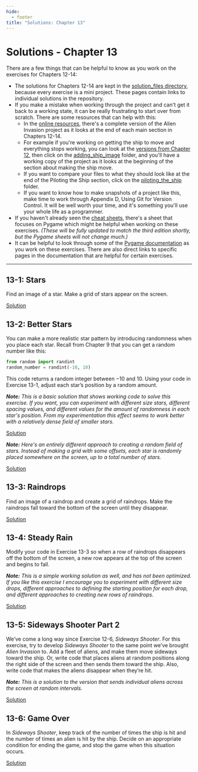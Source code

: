 ```yaml
---
hide:
  - footer
title: "Solutions: Chapter 13"
---
```


# Solutions - Chapter 13

There are a few things that can be helpful to know as you work on the exercises for Chapters 12-14:

- The solutions for Chapters 12-14 are kept in
  the [solution_files directory](https://github.com/ehmatthes/pcc_3e/tree/main/solution_files), because every exercise
  is a mini project. These pages contain links to individual solutions in the repository.
- If you make a mistake when working through the project and can't get it back to a working state, it can be really
  frustrating to start over from scratch. There are some resources that can help with this:
    - In the [online resources](https://github.com/ehmatthes/pcc_3e), there's a complete version of the Alien Invasion
      project as it looks at the end of each main section in Chapters 12-14.
    - For example if you're working on getting the ship to move and everything stops working, you can look at
      the [versions from Chapter 12](https://github.com/ehmatthes/pcc_3e/tree/main/chapter_12), then click on
      the [adding_ship_image](https://github.com/ehmatthes/pcc_3e/tree/main/chapter_12/adding_ship_image) folder, and
      you'll have a working copy of the project as it looks at the beginning of the section about making the ship move.
    - If you want to compare your files to what they should look like at the end of the Piloting the Ship section, click
      on the [piloting_the_ship](https://github.com/ehmatthes/pcc_3e/tree/main/chapter_12/piloting_the_ship) folder.
    - If you want to know how to make snapshots of a project like this, make time to work through Appendix D, Using Git
      for Version Control. It will be well worth your time, and it's something you'll use your whole life as a
      programmer.
- If you haven't already seen the [cheat sheets](https://ehmatthes.github.io/pcc_2e/cheat_sheets/cheat_sheets/), there's
  a sheet that focuses on Pygame which might be helpful when working on these exercises. *(These will be fully updated
  to match the third edition shortly, but the Pygame sheets will not change much.)*
- It can be helpful to look through some of the [Pygame documentation](https://www.pygame.org/docs/) as you work on
  these exercises. There are also direct links to specific pages in the documentation that are helpful for certain
  exercises.

---

## 13-1: Stars

Find an image of a star. Make a grid of stars appear on the screen.

[Solution](https://github.com/ehmatthes/pcc_3e/tree/main/solution_files/chapter_13/ex_13_1_stars)

## 13-2: Better Stars

You can make a more realistic star pattern by introducing randomness when you place each star. Recall from Chapter 9
that you can get a random number like this:

```python
from random import randint
random_number = randint(-10, 10)
```

This code returns a random integer between −10 and 10. Using your code in Exercise 13-1, adjust each star’s position by
a random amount.

***Note:** This is a basic solution that shows working code to solve this exercise. If you want, you can experiment with
different size stars, different spacing values, and different values for the amount of randomness in each star's
position. From my experimentation this effect seems to work better with a relatively dense field of smaller stars.*

[Solution](https://github.com/ehmatthes/pcc_3e/tree/main/solution_files/chapter_13/ex_13_2_better_stars)

***Note:** Here's an entirely different approach to creating a random field of stars. Instead of making a grid with some
offsets, each star is randomly placed somewhere on the screen, up to a total number of stars.*

[Solution](https://github.com/ehmatthes/pcc_3e/tree/main/solution_files/chapter_13/ex_13_2_better_stars_alternate)

## 13-3: Raindrops

Find an image of a raindrop and create a grid of raindrops. Make the raindrops fall toward the bottom of the screen
until they disappear.

[Solution](https://github.com/ehmatthes/pcc_3e/tree/main/solution_files/chapter_13/ex_13_3_raindrops)

## 13-4: Steady Rain

Modify your code in Exercise 13-3 so when a row of raindrops disappears off the bottom of the screen, a new row appears
at the top of the screen and begins to fall.

***Note:** This is a simple working solution as well, and has not been optimized. If you like this exercise I encourage
you to experiment with different size drops, different approaches to defining the starting position for each drop, and
different approaches to creating new rows of raindrops.*

[Solution](https://github.com/ehmatthes/pcc_3e/tree/main/solution_files/chapter_13/ex_13_4_steady_rain)

## 13-5: Sideways Shooter Part 2

We’ve come a long way since Exercise 12-6, *Sideways Shooter*. For this exercise, try to develop *Sideways Shooter* to
the same point we’ve brought *Alien Invasion* to. Add a fleet of aliens, and make them move sideways toward the ship.
Or, write code that places aliens at random positions along the right side of the screen and then sends them toward the
ship. Also, write code that makes the aliens disappear when they’re hit.

***Note:** This is a solution to the version that sends individual aliens across the screen at random intervals.*

[Solution](https://github.com/ehmatthes/pcc_3e/tree/main/solution_files/chapter_13/ex_13_5_sideways_shooter_2)

## 13-6: Game Over

In *Sideways Shooter*, keep track of the number of times the ship is hit and the number of times an alien is hit by the
ship. Decide on an appropriate condition for ending the game, and stop the game when this situation occurs.

[Solution](https://github.com/ehmatthes/pcc_3e/tree/main/solution_files/chapter_13/ex_13_6_game_over)
